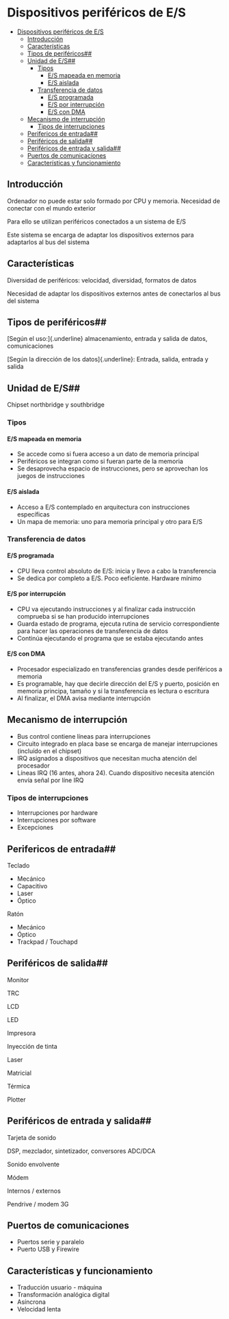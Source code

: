 # Dispositivos periféricos de E/S

- [Dispositivos periféricos de E/S](#dispositivos-perif%C3%A9ricos-de-es)
  - [Introducción](#introducci%C3%B3n)
  - [Características](#caracter%C3%ADsticas)
  - [Tipos de periféricos##](#tipos-de-perif%C3%A9ricos)
  - [Unidad de E/S##](#unidad-de-es)
    - [Tipos](#tipos)
      - [E/S mapeada en memoria](#es-mapeada-en-memoria)
      - [E/S aislada](#es-aislada)
    - [Transferencia de datos](#transferencia-de-datos)
      - [E/S programada](#es-programada)
      - [E/S por interrupción](#es-por-interrupci%C3%B3n)
      - [E/S con DMA](#es-con-dma)
  - [Mecanismo de interrupción](#mecanismo-de-interrupci%C3%B3n)
    - [Tipos de interrupciones](#tipos-de-interrupciones)
  - [Perifericos de entrada##](#perifericos-de-entrada)
  - [Periféricos de salida##](#perif%C3%A9ricos-de-salida)
  - [Periféricos de entrada y salida##](#perif%C3%A9ricos-de-entrada-y-salida)
  - [Puertos de comunicaciones](#puertos-de-comunicaciones)
  - [Características y funcionamiento](#caracter%C3%ADsticas-y-funcionamiento)

## Introducción

Ordenador no puede estar solo formado por CPU y memoria. Necesidad de
conectar con el mundo exterior

Para ello se utilizan periféricos conectados a un sistema de E/S

Este sistema se encarga de adaptar los dispositivos externos para
adaptarlos al bus del sistema

## Características

Diversidad de periféricos: velocidad, diversidad, formatos de datos

Necesidad de adaptar los dispositivos externos antes de conectarlos al
bus del sistema

## Tipos de periféricos## 

[Según el uso:]{.underline} almacenamiento, entrada y salida de datos,
comunicaciones


[Según la dirección de los datos]{.underline}: Entrada, salida, entrada
y salida

## Unidad de E/S## 

Chipset northbridge y southbridge

### Tipos

#### E/S mapeada en memoria

- Se accede como si fuera acceso a un dato de memoria principal
- Periféricos se integran como si fueran parte de la memoria
- Se desaprovecha espacio de instrucciones, pero se aprovechan los juegos de instrucciones

#### E/S aislada

- Acceso a E/S contemplado en arquitectura con instrucciones específicas
- Un mapa de memoria: uno para memoria principal y otro para E/S

### Transferencia de datos

#### E/S programada

- CPU lleva control absoluto de E/S: inicia y llevo a cabo la
transferencia
- Se dedica por completo a E/S. Poco eeficiente. Hardware mínimo

#### E/S por interrupción

- CPU va ejecutando instrucciones y al finalizar cada instrucción comprueba si se han producido interrupciones
- Guarda estado de programa, ejecuta rutina de servicio correspondiente para hacer las operaciones de transferencia de datos
- Continúa ejecutando el programa que se estaba ejecutando antes

#### E/S con DMA

- Procesador especializado en transferencias grandes desde periféricos a memoria
- Es programable, hay que decirle dirección del E/S y puerto, posición en memoria principa, tamaño y si la transferencia es lectura o escritura
- Al finalizar, el DMA avisa mediante interrupción

## Mecanismo de interrupción

- Bus control contiene líneas para interrupciones
- Circuito integrado en placa base se encarga de manejar interrupciones (incluído en el chipset)
- IRQ asignados a dispositivos que necesitan mucha atención del procesador
- Líneas IRQ (16 antes, ahora 24). Cuando dispositivo necesita atención envía señal por líne IRQ

### Tipos de interrupciones

- Interrupciones por hardware
- Interrupciones por software
- Excepciones

## Perifericos de entrada## 

Teclado

- Mecánico
- Capacitivo
- Laser
- Óptico

Ratón

- Mecánico
- Óptico
- Trackpad / Touchapd

## Periféricos de salida## 

Monitor

TRC

LCD

LED

Impresora

Inyección de tinta

Laser

Matricial

Térmica

Plotter

## Periféricos de entrada y salida## 

Tarjeta de sonido

DSP, mezclador, sintetizador, conversores ADC/DCA

Sonido envolvente

Módem

Internos / externos

Pendrive / modem 3G

## Puertos de comunicaciones

- Puertos serie y paralelo
- Puerto USB y Firewire

## Características y funcionamiento

- Traducción usuario - máquina
- Transformación analógica digital
- Asíncrona
- Velocidad lenta
